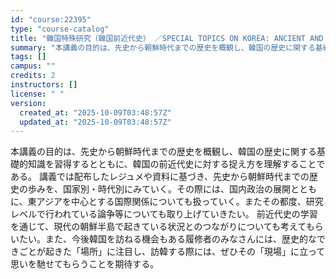 ```yaml
---
id: "course:22395"
type: "course-catalog"
title: "韓国特殊研究（韓国前近代史） ／SPECIAL TOPICS ON KOREA: ANCIENT AND MEDIEVAL HISTORY OF KOREA"
summary: "本講義の目的は、先史から朝鮮時代までの歴史を概観し、韓国の歴史に関する基礎的知識を習得するとともに、韓国の前近代史に対する捉え方を理解することである。 講義では配布したレジュメや資料に基づき、先史から朝鮮時代までの歴史の歩みを、国家別・時代…"
tags: []
campus: ""
credits: 2
instructors: []
license: " "
version:
  created_at: "2025-10-09T03:48:57Z"
  updated_at: "2025-10-09T03:48:57Z"
---
```


本講義の目的は、先史から朝鮮時代までの歴史を概観し、韓国の歴史に関する基礎的知識を習得するとともに、韓国の前近代史に対する捉え方を理解することである。 講義では配布したレジュメや資料に基づき、先史から朝鮮時代までの歴史の歩みを、国家別・時代別にみていく。その際には、国内政治の展開とともに、東アジアを中心とする国際関係についても扱っていく。またその都度、研究レベルで行われている論争等についても取り上げていきたい。 前近代史の学習を通じて、現代の朝鮮半島で起きている状況とのつながりについても考えてもらいたい。また、今後韓国を訪ねる機会もある履修者のみなさんには、歴史的なできごとが起きた「場所」に注目し、訪韓する際には、ぜひその「現場」に立って思いを馳せてもらうことを期待する。
